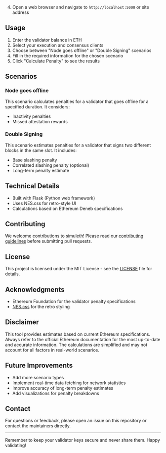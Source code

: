 4. Open a web browser and navigate to `http://localhost:5000` or site address

## Usage

1. Enter the validator balance in ETH
2. Select your execution and consensus clients
3. Choose between "Node goes offline" or "Double Signing" scenarios
4. Fill in the required information for the chosen scenario
5. Click "Calculate Penalty" to see the results

## Scenarios

### Node goes offline
This scenario calculates penalties for a validator that goes offline for a specified duration. It considers:
- Inactivity penalties
- Missed attestation rewards

### Double Signing
This scenario estimates penalties for a validator that signs two different blocks in the same slot. It includes:
- Base slashing penalty
- Correlated slashing penalty (optional)
- Long-term penalty estimate

## Technical Details

- Built with Flask (Python web framework)
- Uses NES.css for retro-style UI
- Calculations based on Ethereum Deneb specifications

## Contributing

We welcome contributions to simuleth! Please read our [contributing guidelines](CONTRIBUTING.md) before submitting pull requests.

## License

This project is licensed under the MIT License - see the [LICENSE](LICENSE) file for details.

## Acknowledgments

- Ethereum Foundation for the validator penalty specifications
- [NES.css](https://nostalgic-css.github.io/NES.css/) for the retro styling

## Disclaimer

This tool provides estimates based on current Ethereum specifications. Always refer to the official Ethereum documentation for the most up-to-date and accurate information. The calculations are simplified and may not account for all factors in real-world scenarios.

## Future Improvements

- Add more scenario types
- Implement real-time data fetching for network statistics
- Improve accuracy of long-term penalty estimates
- Add visualizations for penalty breakdowns

## Contact

For questions or feedback, please open an issue on this repository or contact the maintainers directly.

---

Remember to keep your validator keys secure and never share them. Happy validating!
